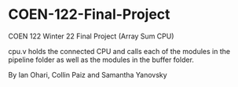 # COEN-122-Final-Project
COEN 122 Winter 22 Final Project (Array Sum CPU)

cpu.v holds the connected CPU and calls each of the modules in the pipeline folder as well as the modules in the buffer folder.

By Ian Ohari, Collin Paiz and Samantha Yanovsky

